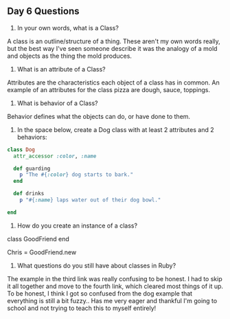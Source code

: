 ## Day 6 Questions

1. In your own words, what is a Class?

A class is an outline/structure of a thing. These aren't my own words really, but the best way I've seen someone describe it was the analogy of a mold and objects as the thing the mold produces.

1. What is an attribute of a Class?

Attributes are the characteristics each object of a class has in common. An example of an attributes for the class pizza are dough, sauce, toppings.

1. What is behavior of a Class?

Behavior defines what the objects can do, or have done to them.

1. In the space below, create a Dog class with at least 2 attributes and 2 behaviors:

```ruby
class Dog
  attr_accessor :color, :name

  def guarding
    p "The #{:color} dog starts to bark."
  end

  def drinks
    p "#{:name} laps water out of their dog bowl."

end

```

1. How do you create an instance of a class?

class GoodFriend
end

Chris = GoodFriend.new

1. What questions do you still have about classes in Ruby?

The example in the third link was really confusing to be honest. I had to skip it all together and move to the fourth link, which cleared most things of it up. To be honest, I think I got so confused from the dog example that everything is still a bit fuzzy.. Has me very eager and thankful I'm going to school and not trying to teach this to myself entirely!
